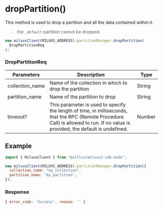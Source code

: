 # dropPartition()

This method is used to drop a partition and all the data contained within it.

> the `_default` partition cannot be dropped.

```javascript
new milvusClient(MILUVS_ADDRESS).partitionManager.dropPartition(
  DropPartitionReq
);
```

### DropPartitionReq

| Parameters      | Description                                                                                                                                                                       | Type   |
| --------------- | --------------------------------------------------------------------------------------------------------------------------------------------------------------------------------- | ------ |
| collection_name | Name of the collection in which to drop the partition                                                                                                                             | String |
| partition_name  | Name of the partition to drop                                                                                                                                                     | String |
| timeout?        | This parameter is used to specify the length of time, in milliseconds, that the RPC (Remote Procedure Call) is allowed to run. If no value is provided, the default is undefined. | Number |

## Example

```javascript
import { MilvusClient } from "@zilliz/milvus2-sdk-node";

new milvusClient(MILUVS_ADDRESS).partitionManager.dropPartition({
  collection_name: "my_collection",
  partition_name: "my_partition",
});
```

### Response

```javascript
{ error_code: 'Success', reason: '' }
```
